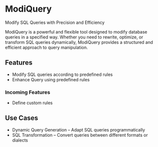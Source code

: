 # ModiQuery
Modify SQL Queries with Precision and Efficiency

ModiQuery is a powerful and flexible tool designed to modify database queries in a specified way. Whether you need to rewrite, optimize, or transform SQL queries dynamically, ModiQuery provides a structured and efficient approach to query manipulation.

## Features
+ Modify SQL queries according to predefined rules
+ Enhance Query using predefined rules
### Incoming Features
+ Define custom rules

## Use Cases
+ Dynamic Query Generation – Adapt SQL queries programmatically
+ SQL Transformation – Convert queries between different formats or dialects
